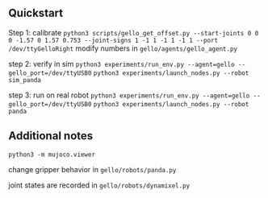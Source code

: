 ## Quickstart

Step 1: calibrate
`python3 scripts/gello_get_offset.py --start-joints 0 0 0 -1.57 0 1.57 0.753 --joint-signs 1 -1 1 -1 1 -1 1 --port /dev/ttyGelloRight`
modify numbers in 
`gello/agents/gello_agent.py`

step 2: verify in sim
`python3 experiments/run_env.py --agent=gello --gello_port=/dev/ttyUSB0`
`python3 experiments/launch_nodes.py --robot sim_panda`

step 3: run on real robot
`python3 experiments/run_env.py --agent=gello --gello_port=/dev/ttyUSB0`
`python3 experiments/launch_nodes.py --robot panda`

## Additional notes
`python3 -m mujoco.viewer`

change gripper behavior in 
`gello/robots/panda.py`

joint states are recorded in
`gello/robots/dynamixel.py`
